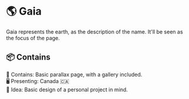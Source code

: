 # :earth_americas: Gaia
Gaia represents the earth, as the description of the name. It'll be seen as the focus of the page.

## :package: Contains 
:sunrise_over_mountains: Contains: Basic parallax page, with a gallery included. <br/>
:desktop_computer: Presenting: Canada :canada:<br/>
:brain: Idea: Basic design of a personal project in mind.